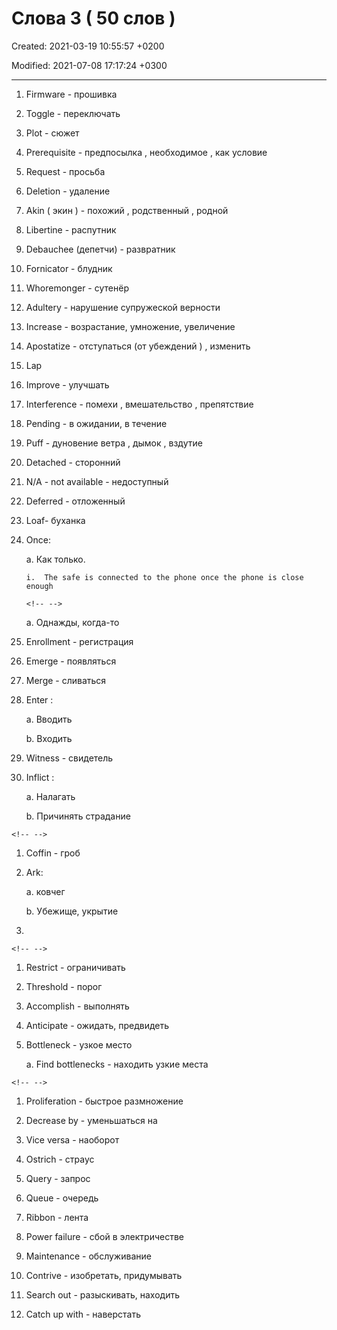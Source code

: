 # Слова 3 ( 50 слов ) 

Created: 2021-03-19 10:55:57 +0200

Modified: 2021-07-08 17:17:24 +0300

---


1.  Firmware - прошивка

2.  Toggle - переключать

3.  Plot - сюжет

4.  Prerequisite - предпосылка , необходимое , как условие


6.  Request - просьба

7.  Deletion - удаление

8.  Akin ( экин ) - похожий , родственный , родной



9.  Libertine - распутник

10. Debauchee (депетчи) - развратник



11. Fornicator - блудник

12. Whoremonger - сутенёр

13. Adultery - нарушение супружеской верности

14. Increase - возрастание, умножение, увеличение
    > 



14. Apostatize - отступаться (от убеждений ) , изменить

15. Lap

16. Improve - улучшать

17. Interference - помехи , вмешательство , препятствие

18. Pending - в ожидании, в течение

19. Puff - дуновение ветра , дымок , вздутие

20. Detached - сторонний



21. N/A - not available - недоступный

22. Deferred - отложенный

23. Loaf- буханка

24. Once:

    a.  Как только.

        i.  The safe is connected to the phone once the phone is close enough

    ```{=html}
    <!-- -->
    ```
    a.  Однажды, когда-то



25. Enrollment - регистрация

26. Emerge - появляться

27. Merge - сливаться

28. Enter :

    a.  Вводить

    b.  Входить



29. Witness - свидетель

30. Inflict :

    a.  Налагать

    b.  Причинять страдание

```{=html}
<!-- -->
```
1.  Coffin - гроб

2.  Ark:

    a.  ковчег

    b.  Убежище, укрытие



33. 

```{=html}
<!-- -->
```
1.  Restrict - ограничивать

2.  Threshold - порог

3.  Accomplish - выполнять

4.  Anticipate - ожидать, предвидеть



38. Bottleneck - узкое место

    a.  Find bottlenecks - находить узкие места

```{=html}
<!-- -->
```
1.  Proliferation - быстрое размножение

2.  Decrease by - уменьшаться на

3.  Vice versa - наоборот

4.  Ostrich - страус

5.  Query - запрос

6.  Queue - очередь

7.  Ribbon - лента

8.  Power failure - сбой в электричестве

9.  Maintenance - обслуживание

10. Contrive - изобретать, придумывать

11. Search out - разыскивать, находить

12. Catch up with - наверстать
